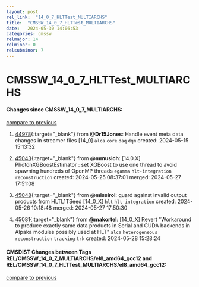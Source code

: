 ```yaml
---
layout: post
rel_link:  "14_0_7_HLTTest_MULTIARCHS"
title:  "CMSSW_14_0_7_HLTTest_MULTIARCHS"
date:   2024-05-30 14:06:53
categories: cmssw
relmajor: 14
relminor: 0
relsubminor: 7
---
```


# CMSSW_14_0_7_HLTTest_MULTIARCHS
#### Changes since CMSSW_14_0_7_MULTIARCHS:
[compare to previous](https://github.com/cms-sw/cmssw/compare/CMSSW_14_0_7_MULTIARCHS...CMSSW_14_0_7_HLTTest_MULTIARCHS)



1. [44978](http://github.com/cms-sw/cmssw/pull/44978){:target="_blank"}  from **@Dr15Jones**: Handle event meta data changes in streamer files [14_0] `alca` `core` `daq` `dqm`  created: 2024-05-15 15:13:32

2. [45043](http://github.com/cms-sw/cmssw/pull/45043){:target="_blank"}  from **@mmusich**: [14.0.X] PhotonXGBoostEstimator : set XGBoost to use one thread to avoid spawning hundreds of OpenMP threads `egamma` `hlt-integration` `reconstruction` created: 2024-05-25 08:37:01 merged: 2024-05-27 17:51:08

3. [45048](http://github.com/cms-sw/cmssw/pull/45048){:target="_blank"}  from **@missirol**: guard against invalid output products from HLTL1TSeed [14_0_X] `hlt` `hlt-integration` created: 2024-05-26 10:18:48 merged: 2024-05-27 17:50:30

4. [45081](http://github.com/cms-sw/cmssw/pull/45081){:target="_blank"}  from **@makortel**: [14_0_X] Revert "Workaround to produce exactly same data products in Serial and CUDA backends in Alpaka modules possibly used at HLT" `alca` `heterogeneous` `reconstruction` `tracking` `trk` created: 2024-05-28 15:28:24

#### CMSDIST Changes between Tags REL/CMSSW_14_0_7_MULTIARCHS/el8_amd64_gcc12 and REL/CMSSW_14_0_7_HLTTest_MULTIARCHS/el8_amd64_gcc12:
[compare to previous](https://github.com/cms-sw/cmsdist/compare/REL/CMSSW_14_0_7_MULTIARCHS/el8_amd64_gcc12...REL/CMSSW_14_0_7_HLTTest_MULTIARCHS/el8_amd64_gcc12)


